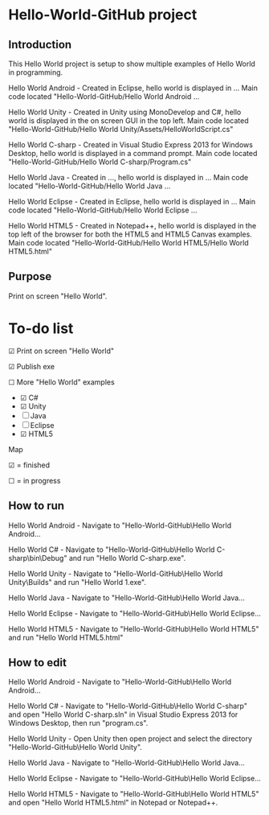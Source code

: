 Hello-World-GitHub project
===========



Introduction
------------
This Hello World project is setup to show multiple examples of Hello World in programming.

Hello World Android -
Created in Eclipse, hello world is displayed in ...
Main code located "Hello-World-GitHub/Hello World Android ...

Hello World Unity - 
Created in Unity using MonoDevelop and C#, hello world is displayed in the on screen GUI in the top left.
Main code located "Hello-World-GitHub/Hello World Unity/Assets/HelloWorldScript.cs"

Hello World C-sharp - 
Created in Visual Studio Express 2013 for Windows Desktop, hello world is displayed in a command prompt.
Main code located "Hello-World-GitHub/Hello World C-sharp/Program.cs"

Hello World Java - 
Created in ..., hello world is displayed in ...
Main code located "Hello-World-GitHub/Hello World Java ...

Hello World Eclipse - 
Created in Eclipse, hello world is displayed in ...
Main code located "Hello-World-GitHub/Hello World Eclipse ...

Hello World HTML5 - 
Created in Notepad++, hello world is displayed in the top left of the browser for both the HTML5 and HTML5 Canvas examples.
Main code located "Hello-World-GitHub/Hello World HTML5/Hello World HTML5.html"


Purpose
-------
Print on screen "Hello World".



To-do list
==========

&#x2611; Print on screen "Hello World"

&#x2611; Publish exe

&#9744; More "Hello World" examples
- &#x2611; C#
- &#x2611; Unity
- &#9744; Java
- &#9744; Eclipse
- &#x2611; HTML5


Map

&#x2611; = finished

&#9744; = in progress



How to run
----------
Hello World Android - 
Navigate to "Hello-World-GitHub\Hello World Android...

Hello World C# - 
Navigate to "Hello-World-GitHub\Hello World C-sharp\bin\Debug" and run "Hello World C-sharp.exe".

Hello World Unity - 
Navigate to "Hello-World-GitHub\Hello World Unity\Builds" and run "Hello World 1.exe".

Hello World Java - 
Navigate to "Hello-World-GitHub\Hello World Java...

Hello World Eclipse - 
Navigate to "Hello-World-GitHub\Hello World Eclipse...

Hello World HTML5 - 
Navigate to "Hello-World-GitHub\Hello World HTML5" and run "Hello World HTML5.html"

How to edit
-----------
Hello World Android - 
Navigate to "Hello-World-GitHub\Hello World Android...

Hello World C# - 
Navigate to "Hello-World-GitHub\Hello World C-sharp" and open "Hello World C-sharp.sln" in Visual Studio Express 2013 for Windows Desktop, then run "program.cs".

Hello World Unity - 
Open Unity then open project and select the directory "Hello-World-GitHub\Hello World Unity".

Hello World Java - 
Navigate to "Hello-World-GitHub\Hello World Java...

Hello World Eclipse - 
Navigate to "Hello-World-GitHub\Hello World Eclipse...

Hello World HTML5 - 
Navigate to "Hello-World-GitHub\Hello World HTML5" and open "Hello World HTML5.html" in Notepad or Notepad++.
